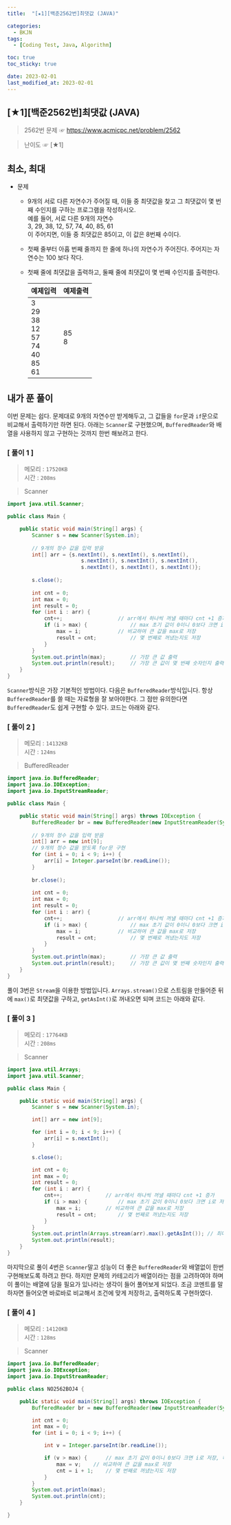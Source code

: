 ```yaml
---
title:  "[★1][백준2562번]최댓값 (JAVA)" 

categories:
  - BKJN
tags:
  - [Coding Test, Java, Algorithm]

toc: true
toc_sticky: true

date: 2023-02-01
last_modified_at: 2023-02-01
---
```

[★1][백준2562번]최댓값 (JAVA)
----
> 2562번 문제 ☞ <https://www.acmicpc.net/problem/2562>  

> 난이도 ☞ [★1]
  
## 최소, 최대
  
- 문제
  - 9개의 서로 다른 자연수가 주어질 때, 이들 중 최댓값을 찾고 그 최댓값이 몇 번째 수인지를 구하는 프로그램을 작성하시오.<br>예를 들어, 서로 다른 9개의 자연수<br>3, 29, 38, 12, 57, 74, 40, 85, 61<br>이 주어지면, 이들 중 최댓값은 85이고, 이 값은 8번째 수이다.
  - 첫째 줄부터 아홉 번째 줄까지 한 줄에 하나의 자연수가 주어진다. 주어지는 자연수는 100 보다 작다.
  - 첫째 줄에 최댓값을 출력하고, 둘째 줄에 최댓값이 몇 번째 수인지를 출력한다.
    
	|예제입력|예제출력|
	|:--|:--|
	|3<br>29<br>38<br>12<br>57<br>74<br>40<br>85<br>61|85<br>8|

## 내가 푼 풀이  
이번 문제는 쉽다. 문제대로 9개의 자연수만 받게해두고, 그 값들을 `for`문과 `if`문으로 비교해서 출력하기만 하면 된다. 아래는 `Scanner`로 구현했으며, `BufferedReader`와 배열을 사용하지 않고 구현하는 것까지 한번 해보려고 한다.
### [ 풀이 1 ]  
>메모리 : `17520KB`  
>시간 : `208ms`  

>Scanner
  
```java
import java.util.Scanner;

public class Main {

	public static void main(String[] args) {
		Scanner s = new Scanner(System.in);
		
		// 9개의 정수 값을 입력 받음
		int[] arr = {s.nextInt(), s.nextInt(), s.nextInt(),
						s.nextInt(), s.nextInt(), s.nextInt(),
						s.nextInt(), s.nextInt(), s.nextInt()};
		
		s.close();
		
		int cnt = 0;
		int max = 0;
		int result = 0;
		for (int i : arr) {
			cnt++;					// arr에서 하나씩 꺼낼 때마다 cnt +1 증가
			if (i > max) {				// max 초기 값이 0이니 0보다 크면 i로 저장, 하나씩 꺼내어 비교하면서 큰 값을 저장함
				max = i;			// 비교하여 큰 값을 max로 저장
				result = cnt;			// 몇 번째로 꺼냈는지도 저장
			}
		}
		System.out.println(max);		// 가장 큰 값 출력
		System.out.println(result);		// 가장 큰 값이 몇 번째 숫자인지 출력
	}
}
```
`Scanner`방식은 가장 기본적인 방법이다. 다음은 `BufferedReader`방식입니다. 항상 `BufferedReader`를 쓸 때는 자료형을 잘 보아야한다. 그 점만 유의한다면 `BufferedReader`도 쉽게 구현할 수 있다. 코드는 아래와 같다.
### [ 풀이 2 ]  
>메모리 : `14132KB`  
>시간 : `124ms`  
  
>BufferedReader
  
```java
import java.io.BufferedReader;
import java.io.IOException;
import java.io.InputStreamReader;

public class Main {

	public static void main(String[] args) throws IOException {
		BufferedReader br = new BufferedReader(new InputStreamReader(System.in));
		
		// 9개의 정수 값을 입력 받음
		int[] arr = new int[9];
		// 9개의 정수 값을 받도록 for문 구현
		for (int i = 0; i < 9; i++) {
			arr[i] = Integer.parseInt(br.readLine());
		}
		
		br.close();
		
		int cnt = 0;
		int max = 0;
		int result = 0;
		for (int i : arr) {
			cnt++;					// arr에서 하나씩 꺼낼 때마다 cnt +1 증가
			if (i > max) {				// max 초기 값이 0이니 0보다 크면 i로 저장, 하나씩 꺼내어 비교하면서 큰 값을 저장함
				max = i;			// 비교하여 큰 값을 max로 저장
				result = cnt;			// 몇 번째로 꺼냈는지도 저장
			}
		}
		System.out.println(max);		// 가장 큰 값 출력
		System.out.println(result);		// 가장 큰 값이 몇 번째 숫자인지 출력
	}
}
```
풀이 3번은 `Stream`을 이용한 방법입니다. `Arrays.stream()`으로 스트림을 만들어준 뒤에 `max()`로 최댓값을 구하고, `getAsInt()`로 꺼내오면 되며 코드는 아래와 같다.
### [ 풀이 3 ]  
>메모리 : `17764KB`  
>시간 : `208ms`  
  
>Scanner
  
```java
import java.util.Arrays;
import java.util.Scanner;

public class Main {

	public static void main(String[] args) {
		Scanner s = new Scanner(System.in);

		int[] arr = new int[9];

		for (int i = 0; i < 9; i++) {
			arr[i] = s.nextInt();
		}

		s.close();

		int cnt = 0;
		int max = 0;
		int result = 0;
		for (int i : arr) {
			cnt++; 				// arr에서 하나씩 꺼낼 때마다 cnt +1 증가
			if (i > max) { 			// max 초기 값이 0이니 0보다 크면 i로 저장, 하나씩 꺼내어 비교하면서 큰 값을 저장함
				max = i; 		// 비교하여 큰 값을 max로 저장
				result = cnt; 		// 몇 번째로 꺼냈는지도 저장
			}
		}
		System.out.println(Arrays.stream(arr).max().getAsInt()); // 최대값을 구함
		System.out.println(result);
	}
}
```
마지막으로 풀이 4번은 `Scanner`말고 성능이 더 좋은 `BufferedReader`와 배열없이 한번 구현해보도록 하려고 한다. 하지만 문제의 카테고리가 배열이라는 점을 고려하여야 하며 이 풀이는 배열에 담을 필요가 있나라는 생각이 들어 풀어보게 되었다. 조금 코멘트를 말하자면 들어오면 바로바로 비교해서 조건에 맞게 저장하고, 출력하도록 구현하였다.
### [ 풀이 4 ]  
>메모리 : `14120KB`  
>시간 : `128ms`  
  
>Scanner
  
```java
import java.io.BufferedReader;
import java.io.IOException;
import java.io.InputStreamReader;

public class NO2562BOJ4 {

	public static void main(String[] args) throws IOException {
		BufferedReader br = new BufferedReader(new InputStreamReader(System.in));

		int cnt = 0;
		int max = 0;
		for (int i = 0; i < 9; i++) {

			int v = Integer.parseInt(br.readLine());

			if (v > max) { 		// max 초기 값이 0이니 0보다 크면 i로 저장, 하나씩 꺼내어 비교하면서 큰 값을 저장함
				max = v; 	// 비교하여 큰 값을 max로 저장
				cnt = i + 1;	// 몇 번째로 꺼냈는지도 저장
			}
		}
		System.out.println(max);
		System.out.println(cnt);
	}

}
```